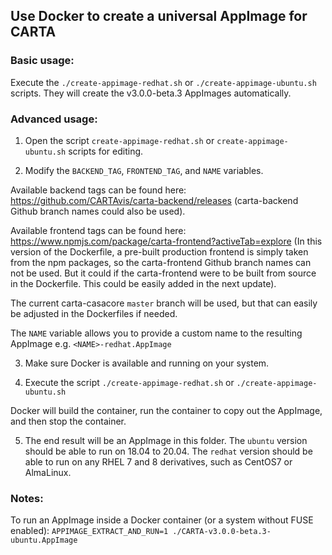 ## Use Docker to create a universal AppImage for CARTA

### Basic usage:

Execute the `./create-appimage-redhat.sh` or `./create-appimage-ubuntu.sh` scripts. They will create the v3.0.0-beta.3 AppImages automatically.

### Advanced usage:

1. Open the script `create-appimage-redhat.sh` or `create-appimage-ubuntu.sh` scripts for editing.

2. Modify the `BACKEND_TAG`, `FRONTEND_TAG`, and `NAME` variables. 

 Available backend tags can be found here: https://github.com/CARTAvis/carta-backend/releases 
 (carta-backend Github branch names could also be used).

 Available frontend tags can be found here: https://www.npmjs.com/package/carta-frontend?activeTab=explore
 (In this version of the Dockerfile, a pre-built production frontend is simply taken from the npm packages, so the carta-frontend Github 
 branch names can not be used. But it could if the carta-frontend were to be built from source in the Dockerfile. This could be easily added in the 
 next update).

 The current carta-casacore `master` branch will be used, but that can easily be adjusted in the Dockerfiles if needed.

 The `NAME` variable allows you to provide a custom name to the resulting AppImage e.g. `<NAME>-redhat.AppImage`

3. Make sure Docker is available and running on your system.

4. Execute the script `./create-appimage-redhat.sh` or `./create-appimage-ubuntu.sh` 

 Docker will build the container, run the container to copy out the AppImage, and then stop the container.

5. The end result will be an AppImage in this folder. The `ubuntu` version should be able to run on 18.04 to 20.04. The `redhat` version should be able to run on any RHEL 7 and 8 derivatives, such as CentOS7 or AlmaLinux.

### Notes:

To run an AppImage inside a Docker container (or a system without FUSE enabled): `APPIMAGE_EXTRACT_AND_RUN=1 ./CARTA-v3.0.0-beta.3-ubuntu.AppImage`
